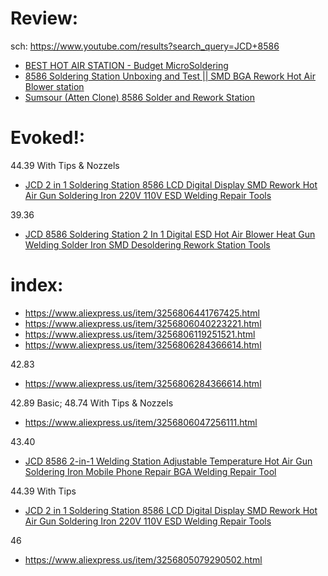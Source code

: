 # Review:
sch: https://www.youtube.com/results?search_query=JCD+8586

- [BEST HOT AIR STATION - Budget MicroSoldering](https://youtu.be/66W8VtceRZc)
- [8586 Soldering Station Unboxing and Test || SMD BGA Rework Hot Air Blower station](https://youtu.be/108GThzC_ro)
- [Sumsour (Atten Clone) 8586 Solder and Rework Station](https://youtu.be/7E5ZXvsCvVg)

# Evoked!:
44.39 With Tips & Nozzels
- [JCD 2 in 1 Soldering Station 8586 LCD Digital Display SMD Rework Hot Air Gun Soldering Iron 220V 110V ESD Welding Repair Tools](https://www.aliexpress.us/item/3256805974803145.html)

39.36
- [JCD 8586 Soldering Station 2 In 1 Digital ESD Hot Air Blower Heat Gun Welding Solder Iron SMD Desoldering Rework Station Tools](https://www.aliexpress.us/item/3256806240950143.html)

# index:
- https://www.aliexpress.us/item/3256806441767425.html
- https://www.aliexpress.us/item/3256806040223221.html
- https://www.aliexpress.us/item/3256806119251521.html
- https://www.aliexpress.us/item/3256806284366614.html

42.83
- https://www.aliexpress.us/item/3256806284366614.html

42.89 Basic; 48.74 With Tips & Nozzels
- https://www.aliexpress.us/item/3256806047256111.html

43.40
- [JCD 8586 2-in-1 Welding Station Adjustable Temperature Hot Air Gun Soldering Iron Mobile Phone Repair BGA Welding Repair Tool](https://www.aliexpress.us/item/3256806441767425.html)

44.39 With Tips
- [JCD 2 in 1 Soldering Station 8586 LCD Digital Display SMD Rework Hot Air Gun Soldering Iron 220V 110V ESD Welding Repair Tools](https://www.aliexpress.us/item/3256805974803145.html)

46
- https://www.aliexpress.us/item/3256805079290502.html

